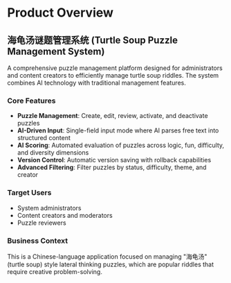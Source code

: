 # Product Overview

## 海龟汤谜题管理系统 (Turtle Soup Puzzle Management System)

A comprehensive puzzle management platform designed for administrators and content creators to efficiently manage turtle soup riddles. The system combines AI technology with traditional management features.

### Core Features
- **Puzzle Management**: Create, edit, review, activate, and deactivate puzzles
- **AI-Driven Input**: Single-field input mode where AI parses free text into structured content
- **AI Scoring**: Automated evaluation of puzzles across logic, fun, difficulty, and diversity dimensions
- **Version Control**: Automatic version saving with rollback capabilities
- **Advanced Filtering**: Filter puzzles by status, difficulty, theme, and creator

### Target Users
- System administrators
- Content creators and moderators
- Puzzle reviewers

### Business Context
This is a Chinese-language application focused on managing "海龟汤" (turtle soup) style lateral thinking puzzles, which are popular riddles that require creative problem-solving.